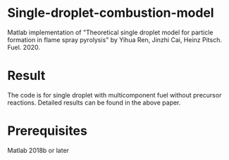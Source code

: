 # Single-droplet-combustion-model
Matlab implementation of "Theoretical single droplet model for particle formation in flame spray pyrolysis" by Yihua Ren, Jinzhi Cai, Heinz Pitsch. Fuel. 2020.
# Result
The code is for single droplet with multicomponent fuel without precursor reactions. Detailed results can be found in the above paper.
# Prerequisites
Matlab 2018b or later

